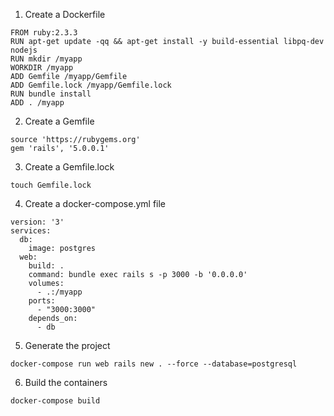 1. Create a Dockerfile

```
FROM ruby:2.3.3
RUN apt-get update -qq && apt-get install -y build-essential libpq-dev nodejs
RUN mkdir /myapp
WORKDIR /myapp
ADD Gemfile /myapp/Gemfile
ADD Gemfile.lock /myapp/Gemfile.lock
RUN bundle install
ADD . /myapp
```

2. Create a Gemfile

```
source 'https://rubygems.org'
gem 'rails', '5.0.0.1'
```

3. Create a Gemfile.lock

`touch Gemfile.lock`

4. Create a docker-compose.yml file

```
version: '3'
services:
  db:
    image: postgres
  web:
    build: .
    command: bundle exec rails s -p 3000 -b '0.0.0.0'
    volumes:
      - .:/myapp
    ports:
      - "3000:3000"
    depends_on:
      - db
```

5. Generate the project

`docker-compose run web rails new . --force --database=postgresql`

6. Build the containers

`docker-compose build`
